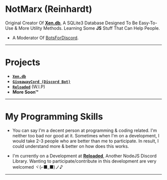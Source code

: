 # NotMarx (Reinhardt)
Original Creator Of **[Xen.db](https://github.com/NotMarx/Xen.db)**, A SQLite3 Database Designed To Be Easy-To-Use & More Utility Methods. Learning Some **JS** Stuff That Can Help People.

- A Moderator Of [BotsForDiscord](https://github.com/BotsForDiscord).

---

# Projects
- **[`Xen.db`](https://github.com/NotMarx/Xen.db)**
- **[`GiveawayCord (Discord Bot)`](https://github.com/NotMarx/GiveawayCord)**
- **[`Reloaded`](https://github.com/reloadedjs/reloaded)** (W.I.P)
- **More Soon™**

---

# My Programming Skills

- You can say I'm a decent person at programming & coding related. I'm neither too bad nor good at it. Sometimes when I'm on a development, I would take 2-3 people who are better than me to participate. In result, I could understand more & better on how does this works.

- I'm currently on a Development at **[Reloaded](https://github.com/reloadedjs/reloaded)**, Another NodeJS Discord Library. Wanting to participate/contribute in this development are very welcomed ヾ(⌐■_■)ノ♪

---
